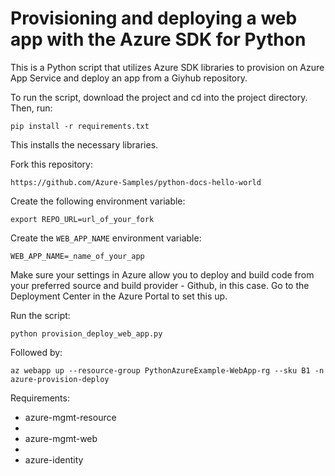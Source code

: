 # Provisioning and deploying a web app with the Azure SDK for Python

This is a Python script that utilizes Azure SDK libraries to provision on Azure App Service and deploy an app from a Giyhub repository.

To run the script, download the project and cd into the project directory. Then, run:

`pip install -r requirements.txt`

This installs the necessary libraries.

Fork this repository:

`https://github.com/Azure-Samples/python-docs-hello-world`

Create the following environment variable:

`export REPO_URL=url_of_your_fork`

Create the `WEB_APP_NAME` environment variable:

`WEB_APP_NAME=_name_of_your_app`

Make sure your settings in Azure allow you to deploy and build code from your preferred source and build provider - Github, in this case. Go to the Deployment Center in the Azure Portal to set this up.

Run the script:

`python provision_deploy_web_app.py`

Followed by:

`az webapp up --resource-group PythonAzureExample-WebApp-rg --sku B1 -n azure-provision-deploy`

Requirements:

- azure-mgmt-resource
- 
- azure-mgmt-web
- 
- azure-identity

